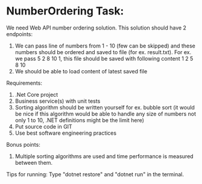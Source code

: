 # NumberOrdering Task:
We need Web API number ordering solution. This solution should have 2 endpoints:

1. We can pass line of numbers from 1 - 10 (few can be skipped) and these numbers should be ordered and saved to file (for ex. result.txt). 
   For ex. we pass 5 2 8 10 1, this file should be saved with following content 1 2 5 8 10
2. We should be able to load content of latest saved file

Requirements:

1. .Net Core project
2. Business service(s) with unit tests
3. Sorting algorithm should be written yourself for ex. bubble sort (it would be nice if this algorithm would be able to handle any size of numbers not only 1 to 10, .NET definitions might be the limit here)
4. Put source code in GIT
5. Use best software engineering practices

Bonus points:

1. Multiple sorting algorithms are used and time performance is measured between them.

Tips for running:
Type "dotnet restore" and "dotnet run" in the terminal.
